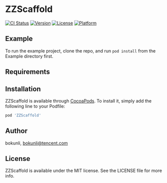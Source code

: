 # ZZScaffold

[![CI Status](https://img.shields.io/travis/bokunli/ZZScaffold.svg?style=flat)](https://travis-ci.org/bokunli/ZZScaffold)
[![Version](https://img.shields.io/cocoapods/v/ZZScaffold.svg?style=flat)](https://cocoapods.org/pods/ZZScaffold)
[![License](https://img.shields.io/cocoapods/l/ZZScaffold.svg?style=flat)](https://cocoapods.org/pods/ZZScaffold)
[![Platform](https://img.shields.io/cocoapods/p/ZZScaffold.svg?style=flat)](https://cocoapods.org/pods/ZZScaffold)

## Example

To run the example project, clone the repo, and run `pod install` from the Example directory first.

## Requirements

## Installation

ZZScaffold is available through [CocoaPods](https://cocoapods.org). To install
it, simply add the following line to your Podfile:

```ruby
pod 'ZZScaffold'
```

## Author

bokunli, bokunli@tencent.com

## License

ZZScaffold is available under the MIT license. See the LICENSE file for more info.
